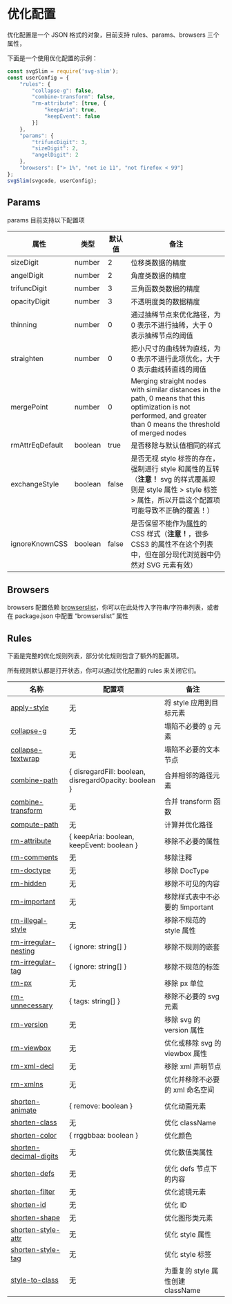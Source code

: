 # 优化配置

优化配置是一个 JSON 格式的对象，目前支持 rules、params、browsers 三个属性，

下面是一个使用优化配置的示例：

```ts
const svgSlim = require('svg-slim');
const userConfig = {
	"rules": {
		"collapse-g": false,
		"combine-transform": false,
		"rm-attribute": [true, {
			"keepAria": true,
			"keepEvent": false
		}]
	},
	"params": {
		"trifuncDigit": 3,
		"sizeDigit": 2,
		"angelDigit": 2
	},
	"browsers": ["> 1%", "not ie 11", "not firefox < 99"]
};
svgSlim(svgcode, userConfig);
```

## Params

params 目前支持以下配置项

属性 | 类型 | 默认值 | 备注
---- | ---- | ---- | ----
sizeDigit | number | 2 | 位移类数据的精度
angelDigit | number | 2 | 角度类数据的精度
trifuncDigit | number | 3 | 三角函数类数据的精度
opacityDigit | number | 3 | 不透明度类的数据精度
thinning | number | 0 | 通过抽稀节点来优化路径，为 0 表示不进行抽稀，大于 0 表示抽稀节点的阈值
straighten | number | 0 | 把小尺寸的曲线转为直线，为 0 表示不进行此项优化，大于 0 表示曲线转直线的阈值
mergePoint | number | 0 | Merging straight nodes with similar distances in the path, 0 means that this optimization is not performed, and greater than 0 means the threshold of merged nodes
rmAttrEqDefault | boolean | true | 是否移除与默认值相同的样式
exchangeStyle | boolean | false | 是否无视 style 标签的存在，强制进行 style 和属性的互转 （**注意！** svg 的样式覆盖规则是 style 属性 > style 标签 > 属性，所以开启这个配置项可能导致不正确的覆盖！）
ignoreKnownCSS | boolean | false | 是否保留不能作为[属性](https://www.w3.org/TR/SVG/propidx.html)的 CSS 样式（**注意！**，很多 CSS3 的属性不在这个列表中，但在部分现代浏览器中仍然对 SVG 元素有效）

## Browsers

browsers 配置依赖 [browserslist](https://github.com/browserslist/browserslist#readme)，你可以在此处传入字符串/字符串列表，或者在 package.json 中配置 “browserslist” 属性

## Rules

下面是完整的优化规则列表，部分优化规则包含了额外的配置项。

所有规则默认都是打开状态，你可以通过优化配置的 rules 来关闭它们。

名称 | 配置项 | 备注
---- | ---- | ----
[apply-style](rules/apply-style.md) | 无 | 将 style 应用到目标元素
[collapse-g](rules/collapse-g.md) | 无 | 塌陷不必要的 g 元素
[collapse-textwrap](rules/collapse-textwrap.md) | 无 | 塌陷不必要的文本节点
[combine-path](rules/combine-path.md) | { disregardFill: boolean, disregardOpacity: boolean } | 合并相邻的路径元素
[combine-transform](rules/combine-transform.md) | 无 | 合并 transform 函数
[compute-path](rules/compute-path.md) | 无 | 计算并优化路径
[rm-attribute](rules/rm-attribute.md) | { keepAria: boolean, keepEvent: boolean } | 移除不必要的属性
[rm-comments](rules/rm-comments.md) | 无 | 移除注释
[rm-doctype](rules/rm-doctype.md) | 无 | 移除 DocType
[rm-hidden](rules/rm-hidden.md) | 无 | 移除不可见的内容
[rm-important](rules/rm-important.md) | 无 | 移除样式表中不必要的 !important
[rm-illegal-style](rules/rm-illegal-style.md) | 无 | 移除不规范的 style 属性
[rm-irregular-nesting](rules/rm-irregular-nesting.md) | { ignore: string\[] } | 移除不规则的嵌套
[rm-irregular-tag](rules/rm-irregular-tag.md) | { ignore: string\[] } | 移除不规范的标签
[rm-px](rules/rm-px.md) | 无 | 移除 px 单位
[rm-unnecessary](rules/rm-unnecessary.md) | { tags: string\[] } | 移除不必要的 svg 元素
[rm-version](rules/rm-version.md) | 无 | 移除 svg 的 version 属性
[rm-viewbox](rules/rm-viewbox.md) | 无 | 优化或移除 svg 的 viewbox 属性
[rm-xml-decl](rules/rm-xml-decl.md) | 无 | 移除 xml 声明节点
[rm-xmlns](rules/rm-xmlns.md) | 无 | 优化并移除不必要的 xml 命名空间
[shorten-animate](rules/shorten-animate.md) | { remove: boolean } | 优化动画元素
[shorten-class](rules/shorten-class.md) | 无 | 优化 className
[shorten-color](rules/shorten-color.md) | { rrggbbaa: boolean } | 优化颜色
[shorten-decimal-digits](rules/shorten-decimal-digits.md) | 无 | 优化数值类属性
[shorten-defs](rules/shorten-defs.md) | 无 | 优化 defs 节点下的内容
[shorten-filter](rules/shorten-filter.md) | 无 | 优化滤镜元素
[shorten-id](rules/shorten-id.md) | 无 | 优化 ID
[shorten-shape](rules/shorten-shape.md) | 无 | 优化图形类元素
[shorten-style-attr](rules/shorten-style-attr.md) | 无 | 优化 style 属性
[shorten-style-tag](rules/shorten-style-tag.md) | 无 | 优化 style 标签
[style-to-class](rules/style-to-class.md) | 无 | 为重复的 style 属性创建 className
